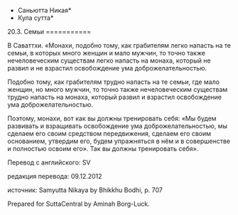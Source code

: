 * Саньютта Никая*
* Кула сутта*

20\.3\. Семьи
\=\=\=\=\=\=\=\=\=\=\=

В Саваттхи\. «Монахи, подобно тому, как грабителям легко напасть на те семьи, в которых много женщин и мало мужчин, то точно также нечеловеческим существам легко напасть на монаха, который не развил и не взрастил освобождение ума доброжелательностью\.

Подобно тому, как грабителям трудно напасть на те семьи, где мало женщин, но много мужчин, то точно также нечеловеческим существам трудно напасть на монаха, который развил и взрастил освобождение ума доброжелательностью\.

Поэтому, монахи, вот как вы должны тренировать себя: «Мы будем развивать и взращивать освобождение ума доброжелательностью, мы сделаем его своим средством передвижения, сделаем его своим основанием, утвердим его, будем упражняться в нём и в совершенстве и полностью освоим его»\. Так вы должны тренировать себя»\.

Перевод с английского: SV

редакция перевода: 09\.12\.2012

источник: Samyutta Nikaya by Bhikkhu Bodhi, p\. 707

Prepared for SuttaCentral by Aminah Borg\-Luck\.